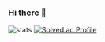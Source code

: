 ### Hi there 👋

![stats](https://github-readme-stats-git-masterrstaa-rickstaa.vercel.app/api?username=kyw1479&&show_icons=true&theme=dark)
[![Solved.ac Profile](http://mazassumnida.wtf/api/v2/generate_badge?boj=po_co)](https://solved.ac/po_co/)


<!--
**kyw0112/kyw0112** is a ✨ _special_ ✨ repository because its `README.md` (this file) appears on your GitHub profile.

Here are some ideas to get you started:

- 🔭 I’m currently working on ...
- 🌱 I’m currently learning ...
- 👯 I’m looking to collaborate on ...
- 🤔 I’m looking for help with ...
- 💬 Ask me about ...
- 📫 How to reach me: ...
- 😄 Pronouns: ...
- ⚡ Fun fact: ...
-->
